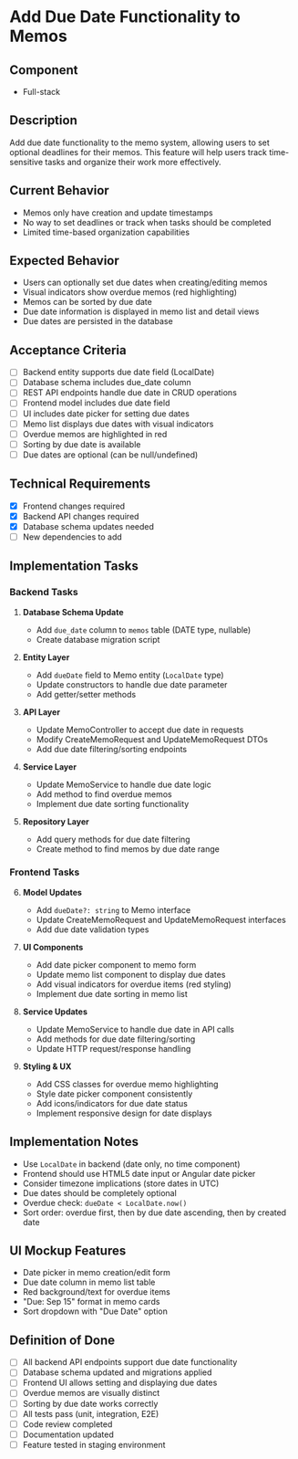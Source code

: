 # Add Due Date Functionality to Memos
## Component
- Full-stack

## Description
Add due date functionality to the memo system, allowing users to set optional deadlines for their memos. This feature will help users track time-sensitive tasks and organize their work more effectively.

## Current Behavior
- Memos only have creation and update timestamps
- No way to set deadlines or track when tasks should be completed
- Limited time-based organization capabilities

## Expected Behavior
- Users can optionally set due dates when creating/editing memos
- Visual indicators show overdue memos (red highlighting)
- Memos can be sorted by due date
- Due date information is displayed in memo list and detail views
- Due dates are persisted in the database

## Acceptance Criteria
- [ ] Backend entity supports due date field (LocalDate)
- [ ] Database schema includes due_date column
- [ ] REST API endpoints handle due date in CRUD operations
- [ ] Frontend model includes due date field
- [ ] UI includes date picker for setting due dates
- [ ] Memo list displays due dates with visual indicators
- [ ] Overdue memos are highlighted in red
- [ ] Sorting by due date is available
- [ ] Due dates are optional (can be null/undefined)

## Technical Requirements
- [x] Frontend changes required
- [x] Backend API changes required
- [x] Database schema updates needed
- [ ] New dependencies to add

## Implementation Tasks

### Backend Tasks
1. **Database Schema Update**
   - Add `due_date` column to `memos` table (DATE type, nullable)
   - Create database migration script

2. **Entity Layer**
   - Add `dueDate` field to Memo entity (`LocalDate` type)
   - Update constructors to handle due date parameter
   - Add getter/setter methods

3. **API Layer**
   - Update MemoController to accept due date in requests
   - Modify CreateMemoRequest and UpdateMemoRequest DTOs
   - Add due date filtering/sorting endpoints

4. **Service Layer**
   - Update MemoService to handle due date logic
   - Add method to find overdue memos
   - Implement due date sorting functionality

5. **Repository Layer**
   - Add query methods for due date filtering
   - Create method to find memos by due date range

### Frontend Tasks
6. **Model Updates**
   - Add `dueDate?: string` to Memo interface
   - Update CreateMemoRequest and UpdateMemoRequest interfaces
   - Add due date validation types

7. **UI Components**
   - Add date picker component to memo form
   - Update memo list component to display due dates
   - Add visual indicators for overdue items (red styling)
   - Implement due date sorting in memo list

8. **Service Updates**
   - Update MemoService to handle due date in API calls
   - Add methods for due date filtering/sorting
   - Update HTTP request/response handling

9. **Styling & UX**
   - Add CSS classes for overdue memo highlighting
   - Style date picker component consistently
   - Add icons/indicators for due date status
   - Implement responsive design for date displays

## Implementation Notes
- Use `LocalDate` in backend (date only, no time component)
- Frontend should use HTML5 date input or Angular date picker
- Consider timezone implications (store dates in UTC)
- Due dates should be completely optional
- Overdue check: `dueDate < LocalDate.now()`
- Sort order: overdue first, then by due date ascending, then by created date

## UI Mockup Features
- Date picker in memo creation/edit form
- Due date column in memo list table
- Red background/text for overdue items
- "Due: Sep 15" format in memo cards
- Sort dropdown with "Due Date" option

## Definition of Done
- [ ] All backend API endpoints support due date functionality
- [ ] Database schema updated and migrations applied
- [ ] Frontend UI allows setting and displaying due dates
- [ ] Overdue memos are visually distinct
- [ ] Sorting by due date works correctly
- [ ] All tests pass (unit, integration, E2E)
- [ ] Code review completed
- [ ] Documentation updated
- [ ] Feature tested in staging environment